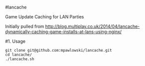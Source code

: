 #lancache

Game Update Caching for LAN Parties

Initially pulled from http://blog.multiplay.co.uk/2014/04/lancache-dynamically-caching-game-installs-at-lans-using-nginx/

#1. Usage

	git clone git@github.com:mpawlowski/lancache.git
	cd lancache/
	./lancache.sh
